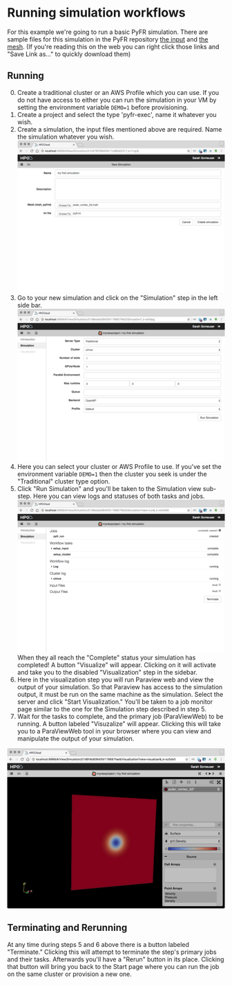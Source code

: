 # Running simulation workflows

For this example we're going to run a basic PyFR simulation. There are sample files for this simulation in the PyFR repository [the input](https://raw.githubusercontent.com/vincentlab/PyFR/develop/examples/euler_vortex_2d/euler_vortex_2d.ini) and [the mesh](https://raw.githubusercontent.com/vincentlab/PyFR/develop/examples/euler_vortex_2d/euler_vortex_2d.msh). (If you're reading this on the web you can right click those links and "Save Link as..." to quickly download them) 

## Running

0. Create a traditional cluster or an AWS Profile which you can use. If you do not have access to either you can run the simulation in your VM by setting the environment variable `DEMO=1` before provisioning.
1. Create a project and select the type 'pyfr-exec', name it whatever you wish. 
2. Create a simulation, the input files mentioned above are required. Name the simulation whatever you wish.  
![create simulation page](images/simulation-create.png)
3. Go to your new simulation and click on the "Simulation" step in the left side bar.
![simulation step](images/simulation-view.png)
4. Here you can select your cluster or AWS Profile to use. If you've set the environment variable `DEMO=1` then the cluster you seek is under the "Traditional" cluster type option.
5. Click "Run Simulation" and you'll be taken to the Simulation view sub-step. Here you can view logs and statuses of both tasks and jobs.  
![a running simulation](images/simulation-run.png)
When they all reach the "Complete" status your simulation has completed! A button "Visualize" will appear. Clicking on it will activate and take you to the disabled "Visualization" step in the sidebar.
6. Here in the visualization step you will run Paraview web and view the output of your simulation. So that Paraview has access to the simulation output, it must be run on the same machine as the simulation. Select the server and click "Start Visualization." You'll be taken to a job monitor page similar to the one for the Simulation step described in step 5.
7. Wait for the tasks to complete, and the primary job (ParaViewWeb) to be running. A button labeled "Visuzalize" will appear. Clicking this will take you to a ParaViewWeb tool in your browser where you can view and manipulate the output of your simulation.

![visualizer](images/simulation-viz.png)

## Terminating and Rerunning

At any time during steps 5 and 6 above there is a button labeled "Terminate." Clicking this will attempt to terminate the step's primary jobs and their tasks. Afterwards you'll have a "Rerun" button in its place. Clicking that button will bring you back to the Start page where you can run the job on the same cluster or provision a new one.
